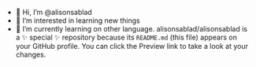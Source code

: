 - 👋 Hi, I’m @alisonsablad
- 👀 I’m interested in learning new things
- 🌱 I’m currently learning on other language.
alisonsablad/alisonsablad is a ✨ special ✨ repository because its `README.md` (this file) appears on your GitHub profile.
You can click the Preview link to take a look at your changes.
